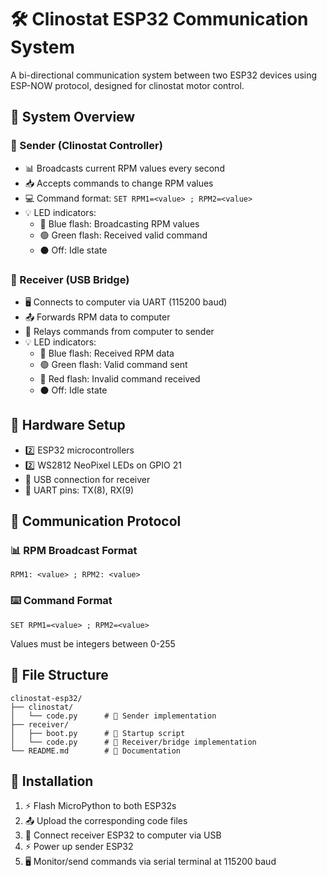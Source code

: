 # 🛠️ Clinostat ESP32 Communication System

A bi-directional communication system between two ESP32 devices using ESP-NOW protocol, designed for clinostat motor control.

## 🔄 System Overview

### 📡 Sender (Clinostat Controller)
- 📊 Broadcasts current RPM values every second
- 📥 Accepts commands to change RPM values
- 💻 Command format: `SET RPM1=<value> ; RPM2=<value>`
- 💡 LED indicators:
  - 🔵 Blue flash: Broadcasting RPM values
  - 🟢 Green flash: Received valid command
  - ⚫ Off: Idle state

### 🔌 Receiver (USB Bridge)
- 🖥️ Connects to computer via UART (115200 baud)
- 📤 Forwards RPM data to computer
- 📡 Relays commands from computer to sender
- 💡 LED indicators:
  - 🔵 Blue flash: Received RPM data
  - 🟢 Green flash: Valid command sent
  - 🔴 Red flash: Invalid command received
  - ⚫ Off: Idle state

## 🔧 Hardware Setup

- 2️⃣ ESP32 microcontrollers
- 2️⃣ WS2812 NeoPixel LEDs on GPIO 21
- 🔌 USB connection for receiver
- 📍 UART pins: TX(8), RX(9)

## 📡 Communication Protocol

### 📊 RPM Broadcast Format
```
RPM1: <value> ; RPM2: <value>
```

### ⌨️ Command Format
```
SET RPM1=<value> ; RPM2=<value>
```
Values must be integers between 0-255

## 📁 File Structure

```
clinostat-esp32/
├── clinostat/
│   └── code.py      # 📡 Sender implementation
├── receiver/
│   ├── boot.py      # 🔄 Startup script
│   └── code.py      # 🔌 Receiver/bridge implementation
└── README.md        # 📖 Documentation
```

## 🚀 Installation

1. ⚡ Flash MicroPython to both ESP32s
2. 📤 Upload the corresponding code files
3. 🔌 Connect receiver ESP32 to computer via USB
4. ⚡ Power up sender ESP32
5. 🖥️ Monitor/send commands via serial terminal at 115200 baud